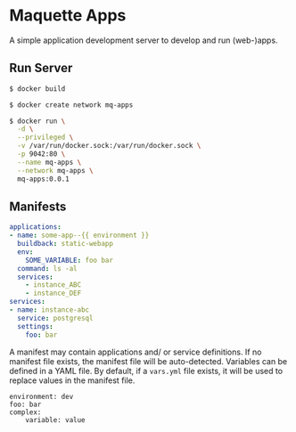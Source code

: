 # Maquette Apps

A simple application development server to develop and run (web-)apps.

## Run Server

```bash
$ docker build 

$ docker create network mq-apps

$ docker run \
  -d \
  --privileged \
  -v /var/run/docker.sock:/var/run/docker.sock \
  -p 9042:80 \
  --name mq-apps \
  --network mq-apps \
  mq-apps:0.0.1
```

## Manifests

```yml
applications:
- name: some-app--{{ environment }}
  buildback: static-webapp
  env:
    SOME_VARIABLE: foo bar
  command: ls -al
  services:
    - instance_ABC
    - instance_DEF
services:
- name: instance-abc
  service: postgresql
  settings:
    foo: bar
```

A manifest may contain applications and/ or service definitions. If no manifest file exists, the manifest file will be auto-detected. Variables can be defined in a YAML file. By default, if a `vars.yml` file exists, it will be used to replace values in the manifest file.

```
environment: dev
foo: bar
complex:
    variable: value
```

